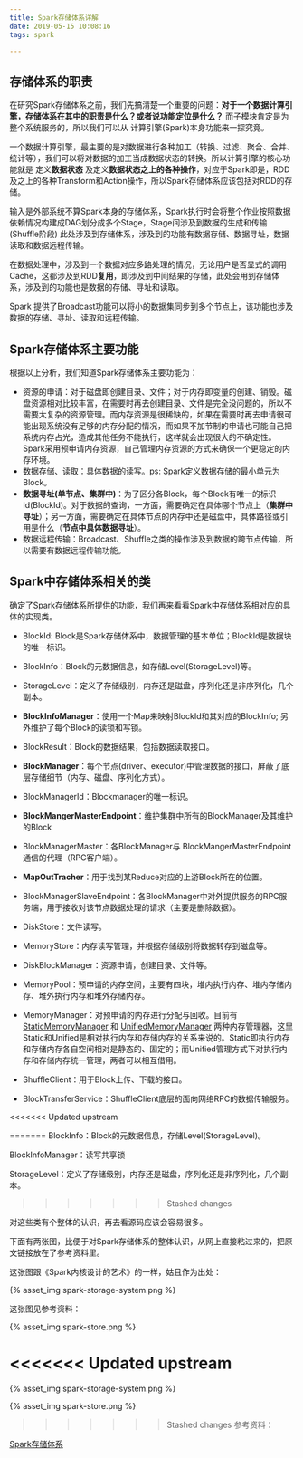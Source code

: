```yaml
---
title: Spark存储体系详解
date: 2019-05-15 10:08:16
tags: spark

---
```


## 存储体系的职责

在研究Spark存储体系之前，我们先搞清楚一个重要的问题：**对于一个数据计算引擎，存储体系在其中的职责是什么？或者说功能定位是什么？** 而子模块肯定是为整个系统服务的，所以我们可以从 计算引擎(Spark)本身功能来一探究竟。

一个数据计算引擎，最主要的是对数据进行各种加工（转换、过滤、聚合、合并、统计等），我们可以将对数据的加工当成数据状态的转换。所以计算引擎的核心功能就是 定义**数据状态** 及定义**数据状态之上的各种操作**，对应于Spark即是，RDD 及之上的各种Transform和Action操作，所以Spark存储体系应该包括对RDD的存储。

输入是外部系统不算Spark本身的存储体系，Spark执行时会将整个作业按照数据依赖情况构建成DAG划分成多个Stage，Stage间涉及到数据的生成和传输(Shuffle阶段) 此处涉及到存储体系，涉及到的功能有数据存储、数据寻址，数据读取和数据远程传输。

在数据处理中，涉及到一个数据对应多路处理的情况，无论用户是否显式的调用Cache，这都涉及到RDD**复用**，即涉及到中间结果的存储，此处会用到存储体系，涉及到的功能也是数据的存储、寻址和读取。

Spark 提供了Broadcast功能可以将小的数据集同步到多个节点上，该功能也涉及数据的存储、寻址、读取和远程传输。

## Spark存储体系主要功能

根据以上分析，我们知道Spark存储体系主要功能为：

* 资源的申请：对于磁盘即创建目录、文件；对于内存即变量的创建、销毁。磁盘资源相对比较丰富，在需要时再去创建目录、文件是完全没问题的，所以不需要太复杂的资源管理。而内存资源是很稀缺的，如果在需要时再去申请很可能出现系统没有足够的内存分配的情况，而如果不加节制的申请也可能自己把系统内存占光，造成其他任务不能执行，这样就会出现很大的不确定性。Spark采用预申请内存资源，自己管理内存资源的方式来确保一个更稳定的内存环境。
* 数据存储、读取：具体数据的读写。ps: Spark定义数据存储的最小单元为Block。
* **数据寻址(单节点、集群中)**：为了区分各Block，每个Block有唯一的标识Id(BlockId)。对于数据的查询，一方面，需要确定在具体哪个节点上（**集群中寻址**）；另一方面，需要确定在具体节点的内存中还是磁盘中，具体路径或引用是什么（**节点中具体数据寻址**）。
* 数据远程传输：Broadcast、Shuffle之类的操作涉及到数据的跨节点传输，所以需要有数据远程传输功能。



## Spark中存储体系相关的类

确定了Spark存储体系所提供的功能，我们再来看看Spark中存储体系相对应的具体的实现类。



* BlockId:  Block是Spark存储体系中，数据管理的基本单位；BlockId是数据块的唯一标识。

* BlockInfo：Block的元数据信息，如存储Level(StorageLevel)等。

* StorageLevel：定义了存储级别，内存还是磁盘，序列化还是非序列化，几个副本。

*  **BlockInfoManager**：使用一个Map来映射BlockId和其对应的BlockInfo; 另外维护了每个Block的读锁和写锁。

* BlockResult：Block的数据结果，包括数据读取接口。

* **BlockManager**：每个节点(driver、executor)中管理数据的接口，屏蔽了底层存储细节（内存、磁盘、序列化方式）。

* BlockManagerId：Blockmanager的唯一标识。

* **BlockMangerMasterEndpoint**：维护集群中所有的BlockManager及其维护的Block
* BlockManagerMaster：各BlockManager与 BlockMangerMasterEndpoint 通信的代理（RPC客户端）。

* **MapOutTracher**：用于找到某Reduce对应的上游Block所在的位置。

* BlockManagerSlaveEndpoint：各BlockManager中对外提供服务的RPC服务端，用于接收对该节点数据处理的请求（主要是删除数据）。

* DiskStore：文件读写。

* MemoryStore：内存读写管理，并根据存储级别将数据转存到磁盘等。

* DiskBlockManager：资源申请，创建目录、文件等。

* MemoryPool：预申请的内存空间，主要有四块，堆内执行内存、堆内存储内存、堆外执行内存和堆外存储内存。

* MemoryManager：对预申请的内存进行分配与回收。目前有[StaticMemoryManager](https://github.com/apache/spark/blob/branch-1.6/core/src/main/scala/org/apache/spark/memory/StaticMemoryManager.scala) 和 [UnifiedMemoryManager](https://github.com/apache/spark/blob/branch-1.6/core/src/main/scala/org/apache/spark/memory/UnifiedMemoryManager.scala) 两种内存管理器，这里Static和Unified是相对执行内存和存储内存的关系来说的。Static即执行内存和存储内存各自空间相对是静态的、固定的；而Unified管理方式下对执行内存和存储内存统一管理，两者可以相互借用。

* ShuffleClient：用于Block上传、下载的接口。

* BlockTransferService：ShuffleClient底层的面向网络RPC的数据传输服务。

<<<<<<< Updated upstream

=======
BlockInfo：Block的元数据信息，存储Level(StorageLevel)。

BlockInfoManager：读写共享锁

StorageLevel：定义了存储级别，内存还是磁盘，序列化还是非序列化，几个副本。
>>>>>>> Stashed changes

对这些类有个整体的认识，再去看源码应该会容易很多。



下面有两张图，比便于对Spark存储体系的整体认识，从网上直接粘过来的，把原文链接放在了参考资料里。



这张图跟《Spark内核设计的艺术》的一样，姑且作为出处：

{% asset_img spark-storage-system.png %}



这张图见参考资料：

{% asset_img spark-store.png %}



<<<<<<< Updated upstream
=======
{% asset_img spark-storage-system.png %}



{% asset_img spark-store.png %}



>>>>>>> Stashed changes
参考资料：

 [Spark存储体系](https://www.cnblogs.com/cenglinjinran/p/8476199.html)





